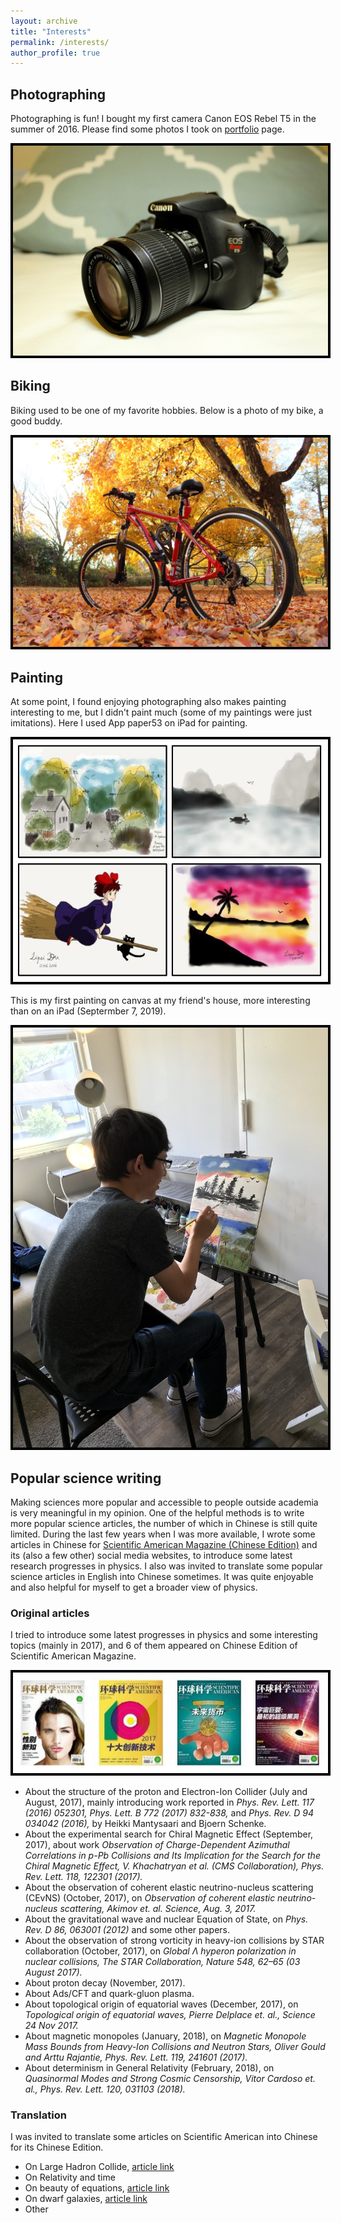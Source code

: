 ```yaml
---
layout: archive
title: "Interests"
permalink: /interests/
author_profile: true
---
```



## Photographing

Photographing is fun! I bought my first camera Canon EOS Rebel T5 in the summer of 2016. Please find some photos I took on [portfolio](https://lipeidu.github.io/portfolio/) page.

<img style="border:4px solid black;" src="/images/IMG_camera.jpg" alt="camera" style="width:400px;"/>

## Biking

Biking used to be one of my favorite hobbies. Below is a photo of my bike, a good buddy.

<img style="border:4px solid black;" src="/images/IMG_bike.jpg" alt="bike" style="width:400px;"/>

## Painting

At some point, I found enjoying photographing also makes painting interesting to me, but I didn't paint much (some of my paintings were just imitations). Here I used App paper53 on iPad for painting.

<img style="border:4px solid black;" src="/images/IMG_painting.jpg" alt="painting" style="width:400px;"/>

This is my first painting on canvas at my friend's house, more interesting than on an iPad (Septermber 7, 2019).

<img style="border:4px solid black;" src="/images/IMG_painting2.jpg" alt="painting" style="width:400px;"/>

## Popular science writing

Making sciences more popular and accessible to people outside academia is very meaningful in my opinion. One of the helpful methods is to write more popular science articles, the number of which in Chinese is still quite limited. During the last few years when I was more available, I wrote some articles in Chinese for [Scientific American Magazine (Chinese Edition)](https://huanqiukexue.com/) and its (also a few other) social media websites, to introduce some latest research progresses in physics. I also was invited to translate some popular science articles in English into Chinese sometimes. It was quite enjoyable and also helpful for myself to get a broader view of physics.

### Original articles
I tried to introduce some latest progresses in physics and some interesting topics (mainly in 2017), and 6 of them appeared on Chinese Edition of Scientific American Magazine.

<img style="border:4px solid black;" src="/images/IMG_sacover.jpg" alt="sacover" style="width:400px;"/>

* About the structure of the proton and Electron-Ion Collider (July and August, 2017), mainly introducing work reported in _Phys. Rev. Lett. 117 (2016) 052301,_ _Phys. Lett. B 772 (2017) 832-838,_ and _Phys. Rev. D 94 034042 (2016),_ by Heikki Mantysaari and Bjoern Schenke.
* About the experimental search for Chiral Magnetic Effect (September, 2017), about work _Observation of Charge-Dependent Azimuthal Correlations in p-Pb Collisions and Its Implication for the Search for the Chiral Magnetic Effect, V. Khachatryan et al. (CMS Collaboration), Phys. Rev. Lett. 118, 122301 (2017)._
* About the observation of coherent elastic neutrino-nucleus scattering (CEvNS) (October, 2017), on _Observation of coherent elastic neutrino-nucleus scattering, Akimov et. al. Science, Aug. 3, 2017._
* About the gravitational wave and nuclear Equation of State, on _Phys. Rev. D 86, 063001 (2012)_ and some other papers.
* About the observation of strong vorticity in heavy-ion collisions by STAR collaboration (October, 2017), on _Global Λ hyperon polarization in nuclear collisions, The STAR Collaboration, Nature 548, 62–65 (03 August 2017)._
* About proton decay (November, 2017).
* About Ads/CFT and quark-gluon plasma.
* About topological origin of equatorial waves (December, 2017), on _Topological origin of equatorial waves, Pierre Delplace et. al., Science  24 Nov 2017._
* About magnetic monopoles (January, 2018), on _Magnetic Monopole Mass Bounds from Heavy-Ion Collisions and Neutron Stars, Oliver Gould and Arttu Rajantie, Phys. Rev. Lett. 119, 241601 (2017)._
* About determinism in General Relativity (February, 2018), on _Quasinormal Modes and Strong Cosmic Censorship, Vitor Cardoso et. al., Phys. Rev. Lett. 120, 031103 (2018)._

### Translation
I was invited to translate some articles on Scientific American into Chinese for its Chinese Edition.
* On Large Hadron Collide, [article link](https://www.scientificamerican.com/article/large-hadron-collider-starts-doing-science-again/)
* On Relativity and time
* On beauty of equations, [article link](https://www.scientificamerican.com/article/equations-are-art-inside-a-mathematicians-brain/)
* On dwarf galaxies, [article link](https://www.scientificamerican.com/article/dancing-dwarf-galaxies-deepen-dark-matter-mystery/#)
* Other

